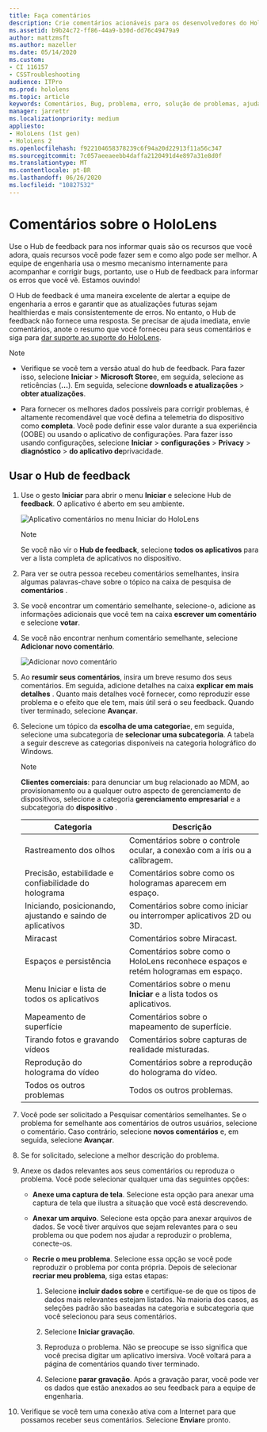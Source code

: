 ```yaml
---
title: Faça comentários
description: Crie comentários acionáveis para os desenvolvedores do HoloLens e do Windows Mixed Reality usando o Hub de feedback.
ms.assetid: b9b24c72-ff86-44a9-b30d-dd76c49479a9
author: mattzmsft
ms.author: mazeller
ms.date: 05/14/2020
ms.custom:
- CI 116157
- CSSTroubleshooting
audience: ITPro
ms.prod: hololens
ms.topic: article
keywords: Comentários, Bug, problema, erro, solução de problemas, ajuda
manager: jarrettr
ms.localizationpriority: medium
appliesto:
- HoloLens (1st gen)
- HoloLens 2
ms.openlocfilehash: f922104658378239c6f94a20d22913f11a56c347
ms.sourcegitcommit: 7c057aeeaeebb4daffa2120491d4e897a31e8d0f
ms.translationtype: MT
ms.contentlocale: pt-BR
ms.lasthandoff: 06/26/2020
ms.locfileid: "10827532"
---
```

# Comentários sobre o HoloLens

Use o Hub de feedback para nos informar quais são os recursos que você adora, quais recursos você pode fazer sem e como algo pode ser melhor. A equipe de engenharia usa o mesmo mecanismo internamente para acompanhar e corrigir bugs, portanto, use o Hub de feedback para informar os erros que você vê. Estamos ouvindo!

O Hub de feedback é uma maneira excelente de alertar a equipe de engenharia a erros e garantir que as atualizações futuras sejam healthierdas e mais consistentemente de erros. No entanto, o Hub de feedback não fornece uma resposta. Se precisar de ajuda imediata, envie comentários, anote o resumo que você forneceu para seus comentários e siga para [dar suporte ao suporte do HoloLens](https://support.microsoft.com/supportforbusiness/productselection?sapid=e9391227-fa6d-927b-0fff-f96288631b8f).

> [!NOTE]  
>  
> - Verifique se você tem a versão atual do hub de feedback. Para fazer isso, selecione **Iniciar**  >  **Microsoft Store**e, em seguida, selecione as reticências (**...**). Em seguida, selecione **downloads e atualizações**  >  **obter atualizações**.  
>  
> - Para fornecer os melhores dados possíveis para corrigir problemas, é altamente recomendável que você defina a telemetria do dispositivo como **completa**. Você pode definir esse valor durante a sua experiência (OOBE) ou usando o aplicativo de configurações. Para fazer isso usando configurações, selecione **Iniciar**  >  **configurações**  >  **Privacy**  >  **diagnóstico**  >  **do aplicativo de**privacidade.

## Usar o Hub de feedback

1. Use o gesto **Iniciar** para abrir o menu **Iniciar** e selecione Hub de **feedback**. O aplicativo é aberto em seu ambiente.

   ![Aplicativo comentários no menu Iniciar do HoloLens](./images/hololens2-feedbackhub-tile.png)
   > [!NOTE]  
   > Se você não vir o **Hub de feedback**, selecione **todos os aplicativos** para ver a lista completa de aplicativos no dispositivo.

1. Para ver se outra pessoa recebeu comentários semelhantes, insira algumas palavras-chave sobre o tópico na caixa de pesquisa de **comentários** .
1. Se você encontrar um comentário semelhante, selecione-o, adicione as informações adicionais que você tem na caixa **escrever um comentário** e selecione **votar**.
1. Se você não encontrar nenhum comentário semelhante, selecione **Adicionar novo comentário**.

   ![Adicionar novo comentário](./images/hololens-feedback-1.png)

1. Ao **resumir seus comentários**, insira um breve resumo dos seus comentários. Em seguida, adicione detalhes na caixa **explicar em mais detalhes** . Quanto mais detalhes você fornecer, como reproduzir esse problema e o efeito que ele tem, mais útil será o seu feedback. Quando tiver terminado, selecione **Avançar**.

1. Selecione um tópico da **escolha de uma categoria**e, em seguida, selecione uma subcategoria de **selecionar uma subcategoria**. A tabela a seguir descreve as categorias disponíveis na categoria holográfico do Windows.

   > [!NOTE]  
   > **Clientes comerciais**: para denunciar um bug relacionado ao MDM, ao provisionamento ou a qualquer outro aspecto de gerenciamento de dispositivos, selecione a categoria **gerenciamento empresarial** e a subcategoria do **dispositivo** .

   |Categoria |Descrição |
   | --- | --- |
   |Rastreamento dos olhos |Comentários sobre o controle ocular, a conexão com a íris ou a calibragem. |
   |Precisão, estabilidade e confiabilidade do holograma |Comentários sobre como os hologramas aparecem em espaço. |
   |Iniciando, posicionando, ajustando e saindo de aplicativos |Comentários sobre como iniciar ou interromper aplicativos 2D ou 3D. |
   |Miracast |Comentários sobre Miracast. |
   |Espaços e persistência |Comentários sobre como o HoloLens reconhece espaços e retém hologramas em espaço. |
   |Menu Iniciar e lista de todos os aplicativos |Comentários sobre o menu **Iniciar** e a lista todos os aplicativos. |
   |Mapeamento de superfície |Comentários sobre o mapeamento de superfície. |
   |Tirando fotos e gravando vídeos |Comentários sobre capturas de realidade misturadas. |
   |Reprodução do holograma do vídeo |Comentários sobre a reprodução do holograma do vídeo. |
   |Todos os outros problemas |Todos os outros problemas. |

1. Você pode ser solicitado a Pesquisar comentários semelhantes. Se o problema for semelhante aos comentários de outros usuários, selecione o comentário. Caso contrário, selecione **novos comentários** e, em seguida, selecione **Avançar**.

1. Se for solicitado, selecione a melhor descrição do problema.

1. Anexe os dados relevantes aos seus comentários ou reproduza o problema. Você pode selecionar qualquer uma das seguintes opções:

   - **Anexe uma captura de tela**. Selecione esta opção para anexar uma captura de tela que ilustra a situação que você está descrevendo.
   - **Anexar um arquivo**. Selecione esta opção para anexar arquivos de dados. Se você tiver arquivos que sejam relevantes para o seu problema ou que podem nos ajudar a reproduzir o problema, conecte-os.
   - **Recrie o meu problema**. Selecione essa opção se você pode reproduzir o problema por conta própria. Depois de selecionar **recriar meu problema**, siga estas etapas:  

     1. Selecione **incluir dados sobre** e certifique-se de que os tipos de dados mais relevantes estejam listados. Na maioria dos casos, as seleções padrão são baseadas na categoria e subcategoria que você selecionou para seus comentários.  
     1. Selecione **Iniciar gravação**.

     1. Reproduza o problema. Não se preocupe se isso significa que você precisa digitar um aplicativo imersiva. Você voltará para a página de comentários quando tiver terminado.
     1. Selecione **parar gravação**. Após a gravação parar, você pode ver os dados que estão anexados ao seu feedback para a equipe de engenharia.

1. Verifique se você tem uma conexão ativa com a Internet para que possamos receber seus comentários. Selecione **Enviar**e pronto.
